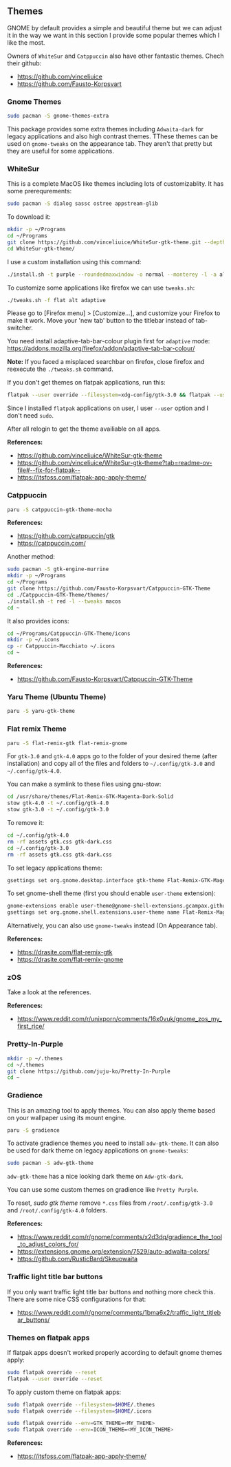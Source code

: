 ## Themes

GNOME by default provides a simple and beautiful theme but we can adjust it in the way we want in this section I provide some popular themes which I like the most.

Owners of `WhiteSur` and `Catppuccin` also have other fantastic themes. Chech their github:

- <https://github.com/vinceliuice>
- <https://github.com/Fausto-Korpsvart>

### Gnome Themes

```bash
sudo pacman -S gnome-themes-extra
```

This package provides some extra themes including `Adwaita-dark` for legacy applications and also high contrast themes. TThese themes can be used on `gnome-tweaks` on the appearance tab. They aren't that pretty but they are useful for some applications.

### WhiteSur

This is a complete MacOS like themes including lots of customizablity. It has some prerequrements:

```bash
sudo pacman -S dialog sassc ostree appstream-glib
```

To download it:

```bash
mkdir -p ~/Programs
cd ~/Programs
git clone https://github.com/vinceliuice/WhiteSur-gtk-theme.git --depth=1
cd WhiteSur-gtk-theme/
```

I use a custom installation using this command:

```bash
./install.sh -t purple --roundedmaxwindow -o normal --monterey -l -a alt --darker
```

To customize some applications like firefox we can use `tweaks.sh`:

```bash
./tweaks.sh -f flat alt adaptive
```

Please go to [Firefox menu] > [Customize...], and customize your Firefox to make it work. Move your 'new tab' button to the titlebar instead of tab-switcher.

You need install adaptive-tab-bar-colour plugin first for `adaptive` mode: <https://addons.mozilla.org/firefox/addon/adaptive-tab-bar-colour/>

**Note:** If you faced a misplaced searchbar on firefox, close firefox and reexecute the `./tweaks.sh` command.

If you don't get themes on flatpak applications, run this:

```bash
flatpak --user override --filesystem=xdg-config/gtk-3.0 && flatpak --user override --filesystem=xdg-config/gtk-4.0
```

Since I installed `flatpak` applications on user, I user `--user` option and I don't need `sudo`.

After all relogin to get the theme availiable on all apps.

**References:**

- <https://github.com/vinceliuice/WhiteSur-gtk-theme>
- <https://github.com/vinceliuice/WhiteSur-gtk-theme?tab=readme-ov-file#--fix-for-flatpak-->
- <https://itsfoss.com/flatpak-app-apply-theme/>

### Catppuccin

```bash
paru -S catppuccin-gtk-theme-mocha
```

**References:**

- <https://github.com/catppuccin/gtk>
- <https://catppuccin.com/>

Another method:

```bash
sudo pacman -S gtk-engine-murrine
mkdir -p ~/Programs
cd ~/Programs
git clone https://github.com/Fausto-Korpsvart/Catppuccin-GTK-Theme
cd ./Catppuccin-GTK-Theme/themes/
./install.sh -t red -l --tweaks macos
cd ~
```

It also provides icons:

```bash
cd ~/Programs/Catppuccin-GTK-Theme/icons
mkdir -p ~/.icons
cp -r Catppuccin-Macchiato ~/.icons
cd ~
```

**References:**

- <https://github.com/Fausto-Korpsvart/Catppuccin-GTK-Theme>

### Yaru Theme (Ubuntu Theme)

```bash
paru -S yaru-gtk-theme
```

### Flat remix Theme

```bash
paru -S flat-remix-gtk flat-remix-gnome
```

For `gtk-3.0` and `gtk-4.0` apps go to the folder of your desired theme (after installation) and copy all of the files and folders to `~/.config/gtk-3.0` and `~/.config/gtk-4.0`.

You can make a symlink to these files using gnu-stow:

```bash
cd /usr/share/themes/Flat-Remix-GTK-Magenta-Dark-Solid
stow gtk-4.0 -t ~/.config/gtk-4.0
stow gtk-3.0 -t ~/.config/gtk-3.0
```

To remove it:

```bash
cd ~/.config/gtk-4.0
rm -rf assets gtk.css gtk-dark.css
cd ~/.config/gtk-3.0
rm -rf assets gtk.css gtk-dark.css
```

To set legacy applications theme:

```bash
gsettings set org.gnome.desktop.interface gtk-theme Flat-Remix-GTK-Magenta-Dark-Solid
```

To set gnome-shell theme (first you should enable `user-theme` extension):

```bash
gnome-extensions enable user-theme@gnome-shell-extensions.gcampax.github.com
gsettings set org.gnome.shell.extensions.user-theme name Flat-Remix-Magenta-Darkest-fullPanel
```

Alternatively, you can also use `gnome-tweaks` instead (On Appearance tab).

**References:**

- <https://drasite.com/flat-remix-gtk>
- <https://drasite.com/flat-remix-gnome>

### zOS

Take a look at the references.

**References:**

- <https://www.reddit.com/r/unixporn/comments/16x0vuk/gnome_zos_my_first_rice/>

### Pretty-In-Purple

```bash
mkdir -p ~/.themes
cd ~/.themes
git clone https://github.com/juju-ko/Pretty-In-Purple
cd ~
```

### Gradience

This is an amazing tool to apply themes. You can also apply theme based on your wallpaper using its mount engine.

```bash
paru -S gradience
```

To activate gradience themes you need to install `adw-gtk-theme`. It can also be used for dark theme on legacy applications on `gnome-tweaks`:

```bash
sudo pacman -S adw-gtk-theme
```

`adw-gtk-theme` has a nice looking dark theme on `Adw-gtk-dark`.

You can use some custom themes on gradience like `Pretty Purple`.

To reset, _sudo gtk theme_ remove `*.css` files from `/root/.config/gtk-3.0` and `/root/.config/gtk-4.0` folders.

**References:**

- <https://www.reddit.com/r/gnome/comments/x2d3dq/gradience_the_tool_to_adjust_colors_for/>
- <https://extensions.gnome.org/extension/7529/auto-adwaita-colors/>
- <https://github.com/RusticBard/Skeuowaita>

### Traffic light title bar buttons

If you only want traffic light title bar buttons and nothing more check this. There are some nice CSS configurations for that:

- <https://www.reddit.com/r/gnome/comments/1bma6x2/traffic_light_titlebar_buttons/>

### Themes on flatpak apps

If flatpak apps doesn't worked properly according to default gnome themes apply:

```bash
sudo flatpak override --reset
flatpak --user override --reset
```

To apply custom theme on flatpak apps:

```bash
sudo flatpak override --filesystem=$HOME/.themes
sudo flatpak override --filesystem=$HOME/.icons

sudo flatpak override --env=GTK_THEME=<MY_THEME>
sudo flatpak override --env=ICON_THEME=<MY_ICON_THEME>
```

**References:**

- <https://itsfoss.com/flatpak-app-apply-theme/>
